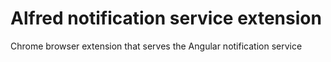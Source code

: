 # Alfred notification service extension

Chrome browser extension that serves the Angular notification service
